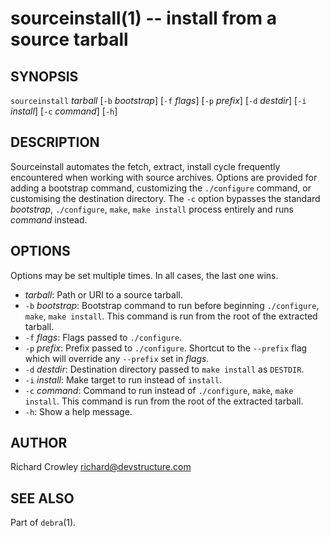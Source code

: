 sourceinstall(1) -- install from a source tarball
=================================================

## SYNOPSIS

`sourceinstall` _tarball_ [`-b` _bootstrap_] [`-f` _flags_] [`-p` _prefix_] [`-d` _destdir_] [`-i` _install_] [`-c` _command_] [`-h`]  

## DESCRIPTION

Sourceinstall automates the fetch, extract, install cycle frequently encountered when working with source archives.  Options are provided for adding a bootstrap command, customizing the `./configure` command, or customising the destination directory.  The `-c` option bypasses the standard _bootstrap_, `./configure`, `make`, `make install` process entirely and runs _command_ instead.

## OPTIONS

Options may be set multiple times.  In all cases, the last one wins.

* _tarball_:
  Path or URI to a source tarball.
* `-b` _bootstrap_:
  Bootstrap command to run before beginning `./configure`, `make`, `make install`.  This command is run from the root of the extracted tarball.
* `-f` _flags_:
  Flags passed to `./configure`.
* `-p` _prefix_:
  Prefix passed to `./configure`.  Shortcut to the `--prefix` flag which will override any `--prefix` set in _flags_.
* `-d` _destdir_:
  Destination directory passed to `make install` as `DESTDIR`.
* `-i` _install_:
  Make target to run instead of `install`.
* `-c` _command_:
  Command to run instead of `./configure`, `make`, `make install`.  This command is run from the root of the extracted tarball.
* `-h`:
  Show a help message.

## AUTHOR

Richard Crowley <richard@devstructure.com>

## SEE ALSO

Part of `debra`(1).
